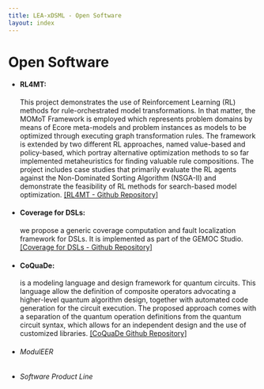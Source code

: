 ```yaml
---
title: LEA-xDSML - Open Software
layout: index
---
```

<h1>Open Software</h1>

<ul>

<li>
    <h4>RL4MT:</h4> This project demonstrates the use of Reinforcement Learning (RL) methods for rule-orchestrated model transformations. In that matter, the MOMoT Framework is employed which represents problem domains by means of Ecore meta-models and problem instances as models to be optimized through executing graph transformation rules. The framework is extended by two different RL approaches, named value-based and policy-based, which portray alternative optimization methods to so far implemented metaheuristics for finding valuable rule compositions. The project includes case studies that primarily evaluate the RL agents against the Non-Dominated Sorting Algorithm (NSGA-II) and demonstrate the feasibility of RL methods for search-based model optimization.
    <a href="https://github.com/RL4MT/RL4MT">[RL4MT - Github Repository]</a>
</li>
<p></p>
<li>
    <h4>Coverage for DSLs:</h4>  we propose a generic coverage computation and fault localization framework for DSLs. It is implemented as part of the GEMOC Studio.
    <a href="https://github.com/Faezeh-Kh/Coverage4DSLs">[Coverage for DSLs - Github Repository]</a>
</li>

<li>
    <h4>CoQuaDe:</h4>  is a modeling language and design framework for quantum circuits. This language allow the definition of composite operators advocating a higher-level quantum algorithm design, together with automated code generation for the circuit execution. The proposed approach comes with a separation of the quantum operation definitions from the quantum circuit syntax, which allows for an independent design and the use of customized libraries.
    <a href="https://github.com/jku-win-se/composition-quantum-circuit">[CoQuaDe Github Repository]</a>
</li>

<li>
    <h6>ModulEER</h6>
</li>

<li>
    <h6>Software Product Line</h6>
</li>

</ul>